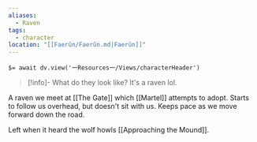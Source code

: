 ```yaml
---
aliases:
  - Raven
tags:
  - character
location: "[[Faerûn/Faerûn.md|Faerûn]]"
---
```


`$= await dv.view('一Resources一/Views/characterHeader')`

> [!info]- What do they look like?
> It's a raven lol.

A raven we meet at [[The Gate]] which [[Martel]] attempts to adopt. Starts to follow us overhead, but doesn't sit with us. Keeps pace as we move forward down the road.

Left when it heard the wolf howls [[Approaching the Mound]].
